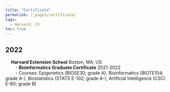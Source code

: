 ```yaml
---
title: "Certificate"
permalink: /_pages/certificate/
tags:
  - Harvard, CV
toc: true
---
```

## 2022

&emsp;  **Harvard  Extension  School** Boston,  MA, US  
&emsp;&emsp;  - **Bioinformatics  Graduate  Certificate**  2021-2022  
&emsp;&emsp;  - Courses:  Epigenetics  (BIOSE30;  grade  A), Bioinformatics  (BIOTE104;  grade  A-),  Biostatistics  (STATS  E-102;  grade  A-), Artificial Intelligence (CSCI E-80; grade B)  
